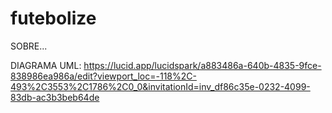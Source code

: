 # futebolize
SOBRE...

DIAGRAMA UML: https://lucid.app/lucidspark/a883486a-640b-4835-9fce-838986ea986a/edit?viewport_loc=-118%2C-493%2C3553%2C1786%2C0_0&invitationId=inv_df86c35e-0232-4099-83db-ac3b3beb64de
